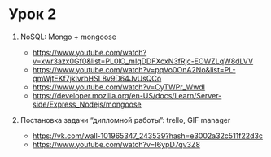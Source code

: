 # Урок 2

1. NoSQL: Mongo + mongoose
   - https://www.youtube.com/watch?v=xwr3azx0Gf0&list=PL0lO_mIqDDFXcxN3fRjc-EOWZLqW8dLVV
   - https://www.youtube.com/watch?v=pqVo0OnA2No&list=PL-qmWjtEKf7jklvrbHSL8v9D64JvUsQCo
   - https://www.youtube.com/watch?v=CyTWPr_WwdI
   - https://developer.mozilla.org/en-US/docs/Learn/Server-side/Express_Nodejs/mongoose

2. Постановка задачи “дипломной работы”: trello, GIF manager
   - https://vk.com/wall-101965347_243539?hash=e3002a32c511f22d3c
   - https://www.youtube.com/watch?v=I6ypD7qv3Z8
